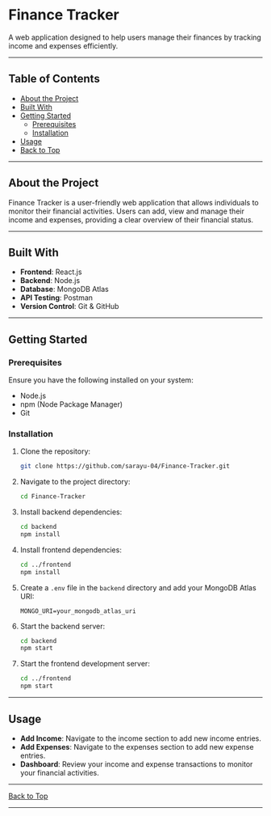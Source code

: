 
# Finance Tracker

A web application designed to help users manage their finances by tracking income and expenses efficiently.

---

## Table of Contents

* [About the Project](#about-the-project)
* [Built With](#built-with)
* [Getting Started](#getting-started)
  * [Prerequisites](#prerequisites)
  * [Installation](#installation)
* [Usage](#usage)
* [Back to Top](#)

---

## About the Project

Finance Tracker is a user-friendly web application that allows individuals to monitor their financial activities. Users can add, view and manage their income and expenses, providing a clear overview of their financial status.

---

## Built With

* **Frontend**: React.js
* **Backend**: Node.js
* **Database**: MongoDB Atlas
* **API Testing**: Postman
* **Version Control**: Git & GitHub

---

## Getting Started

### Prerequisites

Ensure you have the following installed on your system:

* Node.js
* npm (Node Package Manager)
* Git

### Installation

1. Clone the repository:

   ```bash
   git clone https://github.com/sarayu-04/Finance-Tracker.git
   ```

2. Navigate to the project directory:

   ```bash
   cd Finance-Tracker
   ```

3. Install backend dependencies:

   ```bash
   cd backend
   npm install
   ```

4. Install frontend dependencies:

   ```bash
   cd ../frontend
   npm install
   ```

5. Create a `.env` file in the `backend` directory and add your MongoDB Atlas URI:

   ```
   MONGO_URI=your_mongodb_atlas_uri
   ```

6. Start the backend server:

   ```bash
   cd backend
   npm start
   ```

7. Start the frontend development server:

   ```bash
   cd ../frontend
   npm start
   ```

---

## Usage

* **Add Income**: Navigate to the income section to add new income entries.
* **Add Expenses**: Navigate to the expenses section to add new expense entries.
* **Dashboard**: Review your income and expense transactions to monitor your financial activities.

---


[Back to Top](#)

---
